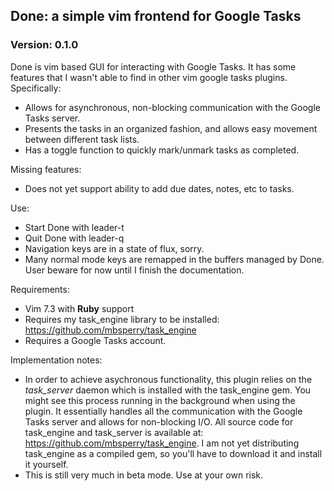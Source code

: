 ## Done: a simple vim frontend for Google Tasks
### Version: 0.1.0

Done is vim based GUI for interacting with Google Tasks. It has some
features that I wasn't able to find in other vim google tasks plugins.
Specifically:

-  Allows for asynchronous, non-blocking communication with the Google
   Tasks server.
-  Presents the tasks in an organized fashion, and allows easy
   movement between different task lists.
-  Has a toggle function to quickly mark/unmark tasks as completed.

Missing features:

-  Does not yet support ability to add due dates, notes, etc to tasks.

Use:

-  Start Done with leader-t
-  Quit Done with leader-q
-  Navigation keys are in a state of flux, sorry.
-  Many normal mode keys are remapped in the buffers managed by Done.
   User beware for now until I finish the documentation.

Requirements:

-  Vim 7.3 with **Ruby** support
-  Requires my task_engine library to be installed:
   https://github.com/mbsperry/task_engine
-  Requires a Google Tasks account.

Implementation notes:

-  In order to achieve asychronous functionality, this plugin relies
   on the *task_server* daemon which is installed with the task_engine
   gem. You might see this process running in the background when
   using the plugin. It essentially handles all the communication with
   the Google Tasks server and allows for non-blocking I/O. All source
   code for task_engine and task_server is available at:
   https://github.com/mbsperry/task_engine. I am not yet distributing
   task_engine as a compiled gem, so you'll have to download it and
   install it yourself.
-  This is still very much in beta mode. Use at your own risk.

